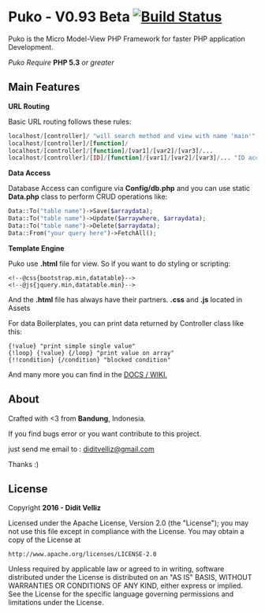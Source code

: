 # Puko - V0.93 Beta [![Build Status](https://travis-ci.org/Velliz/puko.svg?branch=master)](https://travis-ci.org/Velliz/puko)

Puko is the Micro Model-View PHP Framework for faster PHP application Development.

*Puko Require* **PHP 5.3** *or greater*

## Main Features

**URL Routing**

Basic URL routing follows these rules:
```PHP
localhost/[controller]/ "will search method and view with name 'main'"
localhost/[controller]/[function]/
localhost/[controller]/[function]/[var1]/[var2]/[var3]/...
localhost/[controller]/[ID]/[function]/[var1]/[var2]/[var3]/... "ID accepts [0-9] only"
```
**Data Access**

Database Access can configure via **Config/db.php** and you can use static **Data.php** class to perform CRUD operations like:
```PHP
Data::To("table name")->Save($arraydata);
Data::To("table name")->Update($arraywhere, $arraydata);
Data::To("table name")->Delete($arraydata);
Data::From("your query here")->FetchAll();
```
**Template Engine**

Puko use **.html** file for view. So if you want to do styling or scripting:
```
<!--@css{bootstrap.min,datatable}-->
<!--@js{jquery.min,datatable.min}-->
```
And the **.html** file has always have their partners. **.css** and **.js** located in Assets

For data Boilerplates, you can print data returned by Controller class like this:
```
{!value} "print simple single value"
{!loop} {!value} {/loop} "print value on array"
{!!condition} {/condition} "blocked condition"
```

And many more you can find in the [DOCS / WIKI.](https://github.com/Velliz/puko/wiki)

## About

Crafted with <3 from **Bandung**, Indonesia.

If you find bugs error or you want contribute to this project. 

just send me email to : diditvelliz@gmail.com 

Thanks :)

## License

Copyright **2016 - Didit Velliz**

Licensed under the Apache License, Version 2.0 (the "License");
you may not use this file except in compliance with the License.
You may obtain a copy of the License at

    http://www.apache.org/licenses/LICENSE-2.0

Unless required by applicable law or agreed to in writing, software
distributed under the License is distributed on an "AS IS" BASIS,
WITHOUT WARRANTIES OR CONDITIONS OF ANY KIND, either express or implied.
See the License for the specific language governing permissions and
limitations under the License.
